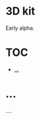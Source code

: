 

# 3D kit

Early alpha.


# TOC
   - [...](#)
<a name=""></a>
 
<a name=""></a>
# ...
....

```js

```

